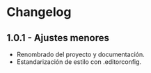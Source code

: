# Changelog

## 1.0.1 - Ajustes menores
- Renombrado del proyecto y documentación.
- Estandarización de estilo con .editorconfig.
